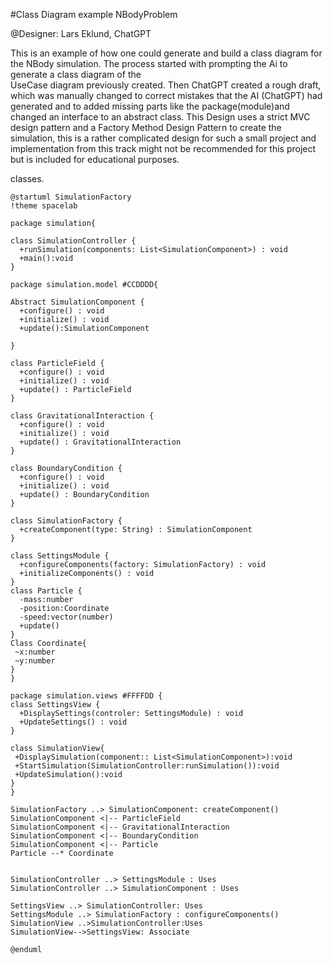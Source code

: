#Class Diagram example NBodyProblem

@Designer: Lars Eklund, ChatGPT

This is an example of how one could generate and build a class diagram for the NBody simulation. 
The process started with prompting the Ai to generate a class diagram of the  
UseCase diagram previously created. Then ChatGPT created a rough draft,
 which was manually changed to correct mistakes that the AI (ChatGPT) had generated and to added missing parts like the package(module)and changed an interface to an abstract class. This Design uses a strict MVC design pattern and a Factory Method Design Pattern to create the simulation, this is a rather complicated design for such a small project and implementation from this track might not be recommended for this project but is included for educational purposes.

classes.
```plantuml
@startuml SimulationFactory
!theme spacelab

package simulation{

class SimulationController {
  +runSimulation(components: List<SimulationComponent>) : void
  +main():void
}

package simulation.model #CCDDDD{

Abstract SimulationComponent {
  +configure() : void
  +initialize() : void
  +update():SimulationComponent
  
}

class ParticleField {
  +configure() : void
  +initialize() : void
  +update() : ParticleField
}

class GravitationalInteraction {
  +configure() : void
  +initialize() : void
  +update() : GravitationalInteraction
}

class BoundaryCondition {
  +configure() : void
  +initialize() : void
  +update() : BoundaryCondition
}

class SimulationFactory {
  +createComponent(type: String) : SimulationComponent
}

class SettingsModule {
  +configureComponents(factory: SimulationFactory) : void
  +initializeComponents() : void
}
class Particle {
  -mass:number
  -position:Coordinate
  -speed:vector(number)
  +update()
}
Class Coordinate{
 ~x:number
 ~y:number
}
}

package simulation.views #FFFFDD {
class SettingsView {
  +DisplaySettings(controler: SettingsModule) : void
  +UpdateSettings() : void
}

class SimulationView{
 +DisplaySimulation(component:: List<SimulationComponent>):void
 +StartSimulation(SimulationController:runSimulation()):void
 +UpdateSimulation():void
}
}

SimulationFactory ..> SimulationComponent: createComponent()
SimulationComponent <|-- ParticleField
SimulationComponent <|-- GravitationalInteraction
SimulationComponent <|-- BoundaryCondition
SimulationComponent <|-- Particle
Particle --* Coordinate


SimulationController ..> SettingsModule : Uses
SimulationController ..> SimulationComponent : Uses

SettingsView ..> SimulationController: Uses
SettingsModule ..> SimulationFactory : configureComponents()
SimulationView ..>SimulationController:Uses
SimulationView-->SettingsView: Associate

@enduml
```